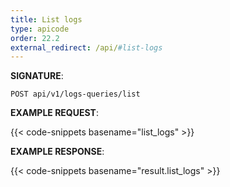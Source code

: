 ```yaml
---
title: List logs
type: apicode
order: 22.2
external_redirect: /api/#list-logs
---
```


**SIGNATURE**:

`POST api/v1/logs-queries/list`

**EXAMPLE REQUEST**:

{{< code-snippets basename="list_logs" >}}

**EXAMPLE RESPONSE**:

{{< code-snippets basename="result.list_logs" >}}
